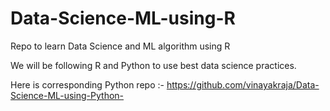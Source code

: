 # Data-Science-ML-using-R
Repo to learn Data Science and ML algorithm using R

We will be following R and Python to use best data science practices. 

Here is corresponding Python repo :- https://github.com/vinayakraja/Data-Science-ML-using-Python-
